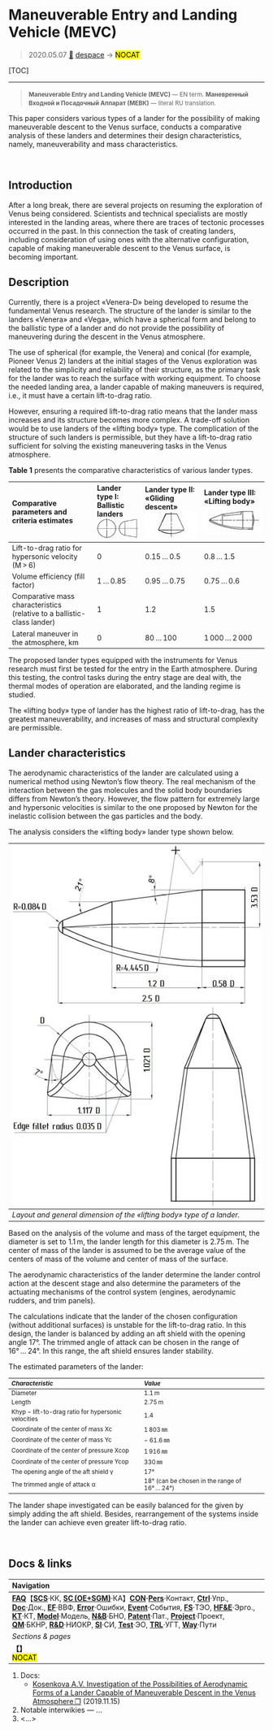 # Maneuverable Entry and Landing Vehicle (MEVC)
> 2020.05.07 [🚀](../index/index.md) [despace](index.md) → **[](.md)** <mark>NOCAT</mark>

[TOC]

---

> <small>**Maneuverable Entry and Landing Vehicle (MEVC)** — EN term. **Маневренный Входной и Посадочный Аппарат (МЕВК)** — literal RU translation.</small>


This paper considers various types of a lander for the possibility of making maneuverable descent to the Venus surface, conducts a comparative analysis of these landers and determines their design characteristics, namely,  maneuverability and mass characteristics.


<p style="page-break-after:always"> </p>

## Introduction

After a long break, there are several projects on resuming the exploration of Venus being considered. Scientists and technical specialists are mostly interested in the landing areas, where there are traces of tectonic processes occurred in the past. In this connection the task of creating landers, including consideration of using ones with the alternative configuration, capable of making maneuverable descent to the Venus surface, is becoming important.

## Description

Currently, there is a project «Venera-D» being developed to resume the fundamental Venus research. The structure of the lander is similar to the landers «Venera» and «Vega», which have a spherical form and belong to the ballistic type of a lander and do not provide the possibility of maneuvering during the descent in the Venus atmosphere.

The use of spherical (for example, the Venera) and conical (for example, Pioneer Venus 2) landers at the initial stages of the Venus exploration was related to the simplicity and reliability of their structure, as the primary task for the lander was to reach the surface with working equipment. To choose the needed landing area, a lander capable of making maneuvers is required, i.e., it must have a certain lift-to-drag ratio. 

However, ensuring a required lift-to-drag ratio means that the lander mass increases and its structure becomes more complex. A trade-off solution would be to use landers of the «lifting body» type. The complication of the structure of such landers is permissible, but they have a lift-to-drag ratio sufficient for solving the existing maneuvering tasks in the Venus atmosphere.

**Table 1** presents the comparative characteristics of various lander types.

|Comparative parameters and criteria estimates|Lander type I: Ballistic landers<br>![ballisticlanders](f/project/m/mevc/ballisticlanders.jpg)|Lander type II: «Gliding descent»<br>![glidingdescent](f/project/m/mevc/glidingdescent.jpg)|Lander type III: «Lifting body»<br>![liftingbody](f/project/m/mevc/liftingbody.jpg)|
|:--|:--|:--|:--|
|Lift-to-drag ratio for hypersonic velocity (M > 6)|0|0.15 … 0.5|0.8 … 1.5|
|Volume efficiency (fill factor)|1 … 0.85|0.95 … 0.75|0.75 … 0.6|
|Comparative mass characteristics (relative to a ballistic-class lander)|1|1.2|1.5|
|Lateral maneuver in the atmosphere, km|0|80 … 100|1 000 … 2 000|

The proposed lander types equipped with the instruments for Venus research must first be tested for the entry in the Earth atmosphere. During this testing, the control tasks during the entry stage are deal with, the thermal modes of operation are elaborated, and the landing regime is studied.

The «lifting body» type of lander has the highest ratio of lift-to-drag, has the greatest maneuverability, and increases of mass and structural complexity are permissible.

## Lander characteristics

The aerodynamic characteristics of the lander are calculated using a numerical method using Newton’s flow theory. The real mechanism of the interaction between the gas molecules and the solid body boundaries differs from Newton’s theory. However, the flow pattern for extremely large and hypersonic velocities is similar to the one proposed by Newton for the inelastic collision between the gas particles and the body.

The analysis considers the «lifting body» lander type shown below.

|![mevc](f/project/m/mevc/mevc.jpg)|
|:--|
|*Layout and general dimension of the «lifting body» type of a lander.*|

Based on the analysis of the volume and mass of the target equipment, the diameter is set to 1.1 m, the lander length for this diameter is 2.75 m. The center of mass of the lander is assumed to be the average value of the centers of mass of the volume and center of mass of the surface.

The aerodynamic characteristics of the lander determine the lander control action at the descent stage and also determine the parameters of the actuating mechanisms of the control system (engines, aerodynamic rudders, and trim panels).

The calculations indicate that the lander of the chosen configuration (without additional surfaces) is unstable for the lift-to-drag ratio. In this design, the lander is balanced by adding an aft shield with the opening angle 17°. The trimmed angle of attack can be chosen in the range of 16° … 24°. In this range, the aft shield ensures lander stability.



The estimated parameters of the lander:

<small>

|*Characteristic*|*Value*|
|:--|:--|
|Diameter|1.1 m|
|Length|2.75 m|
|Khyp − lift-to-drag ratio for hypersonic velocities|1.4|
|Coordinate of the center of mass Xc|1 803 ㎜|
|Coordinate of the center of mass Yc|− 61.6 ㎜|
|Coordinate of the center of pressure Xcop|1 916 ㎜|
|Coordinate of the center of pressure Ycop|330 ㎜|
|The opening angle of the aft shield γ|17°|
|The trimmed angle of attack α|18° (can be chosen in the range of 16° … 24°)|

</small>

The lander shape investigated can be easily balanced for the given   by simply adding the aft shield. Besides, rearrangement of the systems inside the lander can achieve even greater lift-to-drag ratio.



<p style="page-break-after:always"> </p>

## Docs & links
|Navigation|
|:--|
|**[FAQ](faq.md)**【**[SCS](scs.md)**·КК, **[SC (OE+SGM)](sc.md)**·КА】**[CON](contact.md)·[Pers](person.md)**·Контакт, **[Ctrl](control.md)**·Упр., **[Doc](doc.md)**·Док., **[EF](ef.md)**·ВВФ, **[Error](error.md)**·Ошибки, **[Event](event.md)**·События, **[FS](fs.md)**·ТЭО, **[HF&E](hfe.md)**·Эрго., **[KT](kt.md)**·КТ, **[Model](model.md)**·Модель, **[N&B](nnb.md)**·БНО, **[Patent](патент.md)**·Пат., **[Project](project.md)**·Проект, **[QM](qm.md)**·БКНР, **[R&D](rnd.md)**·НИОКР, **[SI](si.md)**·СИ, **[Test](test.md)**·ЭО, **[TRL](trl.md)**·УГТ, **[Way](way.md)**·Пути|
|*Sections & pages*|
|**【[](.md)】**<br> <mark>NOCAT</mark>|

   1. Docs:
      - [Kosenkova A.V. Investigation of the Possibilities of Aerodynamic Forms of a Lander Capable of Maneuverable Descent in the Venus Atmosphere ❐](f/project/m/mevc/doc_20191115.pdf) (2019.11.15)
   1. Notable interwikies — …
   1. <…>
